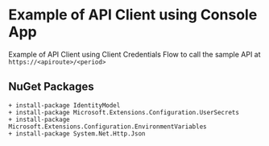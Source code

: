 ﻿# Example of API Client using Console App

Example of API Client using Client Credentials Flow to call the sample API at `https://<apiroute>/<period>`


## NuGet Packages

```
+ install-package IdentityModel
+ install-package Microsoft.Extensions.Configuration.UserSecrets
+ install-package Microsoft.Extensions.Configuration.EnvironmentVariables
+ install-package System.Net.Http.Json

```